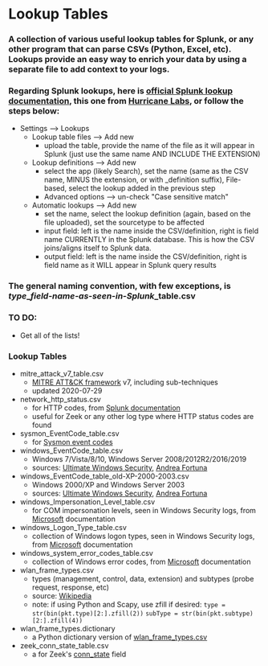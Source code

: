 # Lookup Tables

### A collection of various useful lookup tables for Splunk, or any other program that can parse CSVs (Python, Excel, etc). Lookups provide an easy way to enrich your data by using a separate file to add context to your logs.

### Regarding Splunk lookups, here is [official Splunk lookup documentation](https://docs.splunk.com/Documentation/Splunk/7.3.1/Knowledge/DefineanautomaticlookupinSplunkWeb), this one from [Hurricane Labs](https://www.hurricanelabs.com/blog/splunk-enterprise-security-automatic-identity-lookup-tables-using-active-directory-ldap), or follow the steps below:
- Settings --> Lookups
	- Lookup table files --> Add new
		- upload the table, provide the name of the file as it will appear in Splunk (just use the same name AND INCLUDE THE EXTENSION)
	- Lookup definitions --> Add new
		- select the app (likely Search), set the name (same as the CSV name, MINUS the extension, or with _definition suffix), File-based, select the lookup added in the previous step
		- Advanced options --> un-check "Case sensitive match"
	- Automatic lookups --> Add new
		- set the name, select the lookup definition (again, based on the file uploaded), set the sourcetype to be affected
		- input field: left is the name inside the CSV/definition, right is field name CURRENTLY in the Splunk database. This is how the CSV joins/aligns itself to Splunk data.
		- output field: left is the name inside the CSV/definition, right is field name as it WILL appear in Splunk query results

### The general naming convention, with few exceptions, is *type*_*field-name-as-seen-in-Splunk*_table.csv

### TO DO:
- Get all of the lists!

### Lookup Tables
- mitre_attack_v7_table.csv
	- [MITRE ATT&CK framework](https://attack.mitre.org/) v7, including sub-techniques
	- updated 2020-07-29
- network_http_status.csv
	- for HTTP codes, from [Splunk documentation](https://wiki.splunk.com/Http_status.csv)
	- useful for Zeek or any other log type where HTTP status codes are found
- sysmon_EventCode_table.csv
	- for [Sysmon event codes](https://docs.microsoft.com/en-us/sysinternals/downloads/sysmon)
- windows_EventCode_table.csv
	- Windows 7/Vista/8/10, Windows Server 2008/2012R2/2016/2019
	- sources: [Ultimate Windows Security](https://www.ultimatewindowssecurity.com/securitylog/encyclopedia/), [Andrea Fortuna](https://www.andreafortuna.org/2019/06/12/windows-security-event-logs-my-own-cheatsheet/)
- windows_EventCode_table_old-XP-2000-2003.csv
	- Windows 2000/XP and Windows Server 2003
	- sources: [Ultimate Windows Security](https://www.ultimatewindowssecurity.com/securitylog/encyclopedia/), [Andrea Fortuna](https://www.andreafortuna.org/2019/06/12/windows-security-event-logs-my-own-cheatsheet/)
- windows_Impersonation_Level_table.csv
	- for COM impersonation levels, seen in Windows Security logs, from [Microsoft](https://docs.microsoft.com/en-us/windows/win32/com/impersonation-levels) documentation
- windows_Logon_Type_table.csv
	- collection of Windows logon types, seen in Windows Security logs, from [Microsoft](https://docs.microsoft.com/en-us/previous-versions/windows/it-pro/windows-server-2003/cc787567(v=ws.10)) documentation
- windows_system_error_codes_table.csv
	- collection of Windows error codes, from [Microsoft](https://docs.microsoft.com/en-us/windows/win32/debug/system-error-codes) documentation
- wlan_frame_types.csv
	- types (management, control, data, extension) and subtypes (probe request, response, etc)
	- source: [Wikipedia](https://en.wikipedia.org/wiki/802.11_Frame_Types)
	- note: if using Python and Scapy, use zfill if desired: ```type = str(bin(pkt.type)[2:].zfill(2))``` ```subType = str(bin(pkt.subtype)[2:].zfill(4))```
- wlan_frame_types.dictionary
	- a Python dictionary version of [wlan_frame_types.csv](https://github.com/bonifield/lookup_tables/blob/master/wlan_frame_types.csv)
- zeek_conn_state_table.csv
	- a for Zeek's [conn_state](https://docs.zeek.org/en/current/scripts/base/protocols/conn/main.zeek.html) field
